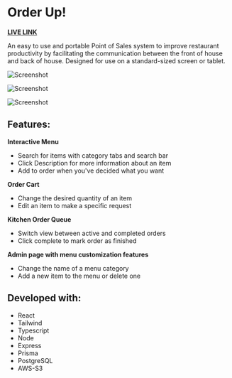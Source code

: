 # Order Up!

**[LIVE LINK](https://v41-bears-team-24-production-fab1.up.railway.app/)**

An easy to use and portable Point of Sales system to improve restaurant productivity by facilitating the communication between the front of house and back of house.  Designed for use on a standard-sized screen or tablet.

![Screenshot](https://orderupbucket.s3.us-west-1.amazonaws.com/orderup-menu-page.png)

![Screenshot](https://orderupbucket.s3.us-west-1.amazonaws.com/orderup-orders-page.png)

![Screenshot](https://orderupbucket.s3.us-west-1.amazonaws.com/orderup-admin-page.png)


## Features:

**Interactive Menu**
- Search for items with category tabs and search bar
- Click Description for more information about an item
- Add to order when you've decided what you want

**Order Cart**
- Change the desired quantity of an item
- Edit an item to make a specific request

**Kitchen Order Queue**
- Switch view between active and completed orders
- Click complete to mark order as finished

**Admin page with menu customization features**
- Change the name of a menu category
- Add a new item to the menu or delete one

## Developed with:

- React
- Tailwind
- Typescript
- Node 
- Express
- Prisma
- PostgreSQL
- AWS-S3
